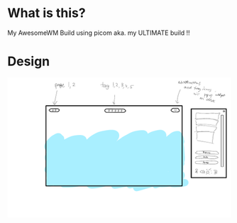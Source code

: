 # What is this?

My AwesomeWM Build using picom aka. my ULTIMATE build !!

# Design

![My Design on Paper](./.github/design.png)
